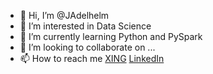 - 👋 Hi, I’m @JAdelhelm
- 👀 I’m interested in Data Science
- 🌱 I’m currently learning Python and PySpark
- 💞️ I’m looking to collaborate on ...
- 📫 How to reach me [XING](https://www.xing.com/profile/Joerg_Adelhelm/cv) [LinkedIn](https://de.linkedin.com/in/j%C3%B6rg-adelhelm-b938841b9)


<!---
JAdelhelm/JAdelhelm is a ✨ special ✨ repository because its `README.md` (this file) appears on your GitHub profile.
You can click the Preview link to take a look at your changes.
--->
